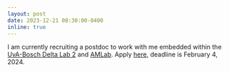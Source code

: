 ```yaml
---
layout: post
date: 2023-12-21 08:30:00-0400
inline: true
---
```


I am currently recruiting a postdoc to work with me embedded within the [UvA-Bosch Delta Lab 2](https://ivi.fnwi.uva.nl/uvaboschdeltalab/) and [AMLab](https://amlab.science.uva.nl/). Apply [here](https://vacatures.uva.nl/UvA/job/Postdoctoral-Researcher-in-Machine-Learning/784737702/), deadline is February 4, 2024.
